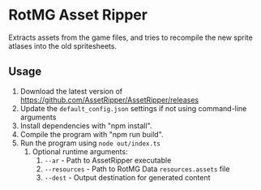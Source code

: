 # RotMG Asset Ripper
Extracts assets from the game files, and tries to recompile the new sprite atlases into the old spritesheets.

## Usage
1. Download the latest version of https://github.com/AssetRipper/AssetRipper/releases
2. Update the `default_config.json` settings if not using command-line arguments
3. Install dependencies with "npm install".
4. Compile the program with "npm run build".
5. Run the program using `node out/index.ts`
   1. Optional runtime arguments:
      1. `--ar` - Path to AssetRipper executable
      2. `--resources` - Path to RotMG Data `resources.assets` file
      3. `--dest` - Output destination for generated content
      